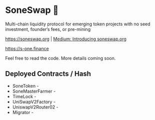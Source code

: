 # SoneSwap 🌾

Multi-chain liquidity protocol for emerging token projects with no seed investment, founder’s fees, or pre-mining

https://soneswap.org | 
[Medium: Introducing soneswap.org](https://medium.com/soneswap/introducing-soneswap-org-7e6ff38beefc)



https://s-one.finance

Feel free to read the code. More details coming soon.

## Deployed Contracts / Hash

- SoneToken - 
- SoneMasterFarmer - 
- TimeLock - 
- UniSwapV2Factory - 
- UniswapV2Router02 - 
- Migrator -  

